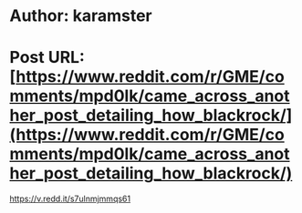 # Author: karamster
# Post URL: [https://www.reddit.com/r/GME/comments/mpd0lk/came_across_another_post_detailing_how_blackrock/](https://www.reddit.com/r/GME/comments/mpd0lk/came_across_another_post_detailing_how_blackrock/)


https://v.redd.it/s7ulnmjmmqs61